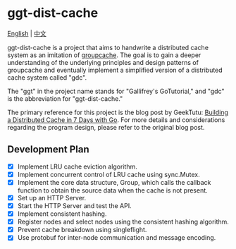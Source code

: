 # ggt-dist-cache
[English](README.md) | [中文](README_zh.md)


ggt-dist-cache is a project that aims to handwrite a distributed cache system as an imitation of [groupcache](https://github.com/golang/groupcache). The goal is to gain a deeper understanding of the underlying principles and design patterns of groupcache and eventually implement a simplified version of a distributed cache system called "gdc".

The "ggt" in the project name stands for "Gallifrey's GoTutorial," and "gdc" is the abbreviation for "ggt-dist-cache."

The primary reference for this project is the blog post by GeekTutu: [Building a Distributed Cache in 7 Days with Go](https://geektutu.com/post/geecache.html). For more details and considerations regarding the program design, please refer to the original blog post.

## Development Plan

- [x] Implement LRU cache eviction algorithm.
- [x] Implement concurrent control of LRU cache using sync.Mutex.
- [x] Implement the core data structure, Group, which calls the callback function to obtain the source data when the cache is not present.
- [x] Set up an HTTP Server.
- [x] Start the HTTP Server and test the API.
- [x] Implement consistent hashing.
- [x] Register nodes and select nodes using the consistent hashing algorithm.
- [x] Prevent cache breakdown using singleflight.
- [x] Use protobuf for inter-node communication and message encoding.